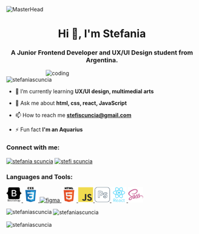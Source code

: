 ![MasterHead](https://media.licdn.com/dms/image/D4D16AQF5uvQCGUNn6Q/profile-displaybackgroundimage-shrink_350_1400/0/1696299914854?e=1710979200&v=beta&t=qP0wZoRNmt55_whhy9ziM7zPRVNXXfE7ybM2LdEy25I)
<h1 align="center">Hi 👋, I'm Stefania</h1>
<h3 align="center">A Junior Frontend Developer and UX/UI Design student from Argentina.</h3>
<img align="right" alt="coding" width="400" src="https://media0.giphy.com/media/v1.Y2lkPTc5MGI3NjExZzBkbnUwZWhoY3c5a2R4bG9vaDY2eGluMmhqMzgzaXhjc2dkMzIybiZlcD12MV9pbnRlcm5hbF9naWZfYnlfaWQmY3Q9cw/NgurY1o4z080Jfoyzw/giphy.gif"  >

<p align="left"> <img src="https://komarev.com/ghpvc/?username=stefaniascuncia&label=Profile%20views&color=0e75b6&style=flat" alt="stefaniascuncia" /> </p>

- 🌱 I’m currently learning **UX/UI design, multimedial arts**

- 💬 Ask me about **html, css, react, JavaScript**

- 📫 How to reach me **stefiscuncia@gmail.com**

- ⚡ Fun fact **I'm an Aquarius**

<h3 align="left">Connect with me:</h3>
<p align="left">
<a href="https://linkedin.com/in/stefania-scuncia-8981a9199" target="blank"><img align="center" src="https://raw.githubusercontent.com/rahuldkjain/github-profile-readme-generator/master/src/images/icons/Social/linked-in-alt.svg" alt="stefania scuncia" height="30" width="40" /></a>
<a href="https://instagram.com/stefiscuncia" target="blank"><img align="center" src="https://raw.githubusercontent.com/rahuldkjain/github-profile-readme-generator/master/src/images/icons/Social/instagram.svg" alt="stefi scuncia" height="30" width="40" /></a>
</p>

<h3 align="left">Languages and Tools:</h3>
<p align="left"> <a href="https://getbootstrap.com" target="_blank" rel="noreferrer"> <img src="https://raw.githubusercontent.com/devicons/devicon/master/icons/bootstrap/bootstrap-plain-wordmark.svg" alt="bootstrap" width="40" height="40"/> </a> <a href="https://www.w3schools.com/css/" target="_blank" rel="noreferrer"> <img src="https://raw.githubusercontent.com/devicons/devicon/master/icons/css3/css3-original-wordmark.svg" alt="css3" width="40" height="40"/> </a> <a href="https://www.figma.com/" target="_blank" rel="noreferrer"> <img src="https://www.vectorlogo.zone/logos/figma/figma-icon.svg" alt="figma" width="40" height="40"/> </a> <a href="https://www.w3.org/html/" target="_blank" rel="noreferrer"> <img src="https://raw.githubusercontent.com/devicons/devicon/master/icons/html5/html5-original-wordmark.svg" alt="html5" width="40" height="40"/> </a> <a href="https://developer.mozilla.org/en-US/docs/Web/JavaScript" target="_blank" rel="noreferrer"> <img src="https://raw.githubusercontent.com/devicons/devicon/master/icons/javascript/javascript-original.svg" alt="javascript" width="40" height="40"/> </a> <a href="https://www.photoshop.com/en" target="_blank" rel="noreferrer"> <img src="https://raw.githubusercontent.com/devicons/devicon/master/icons/photoshop/photoshop-line.svg" alt="photoshop" width="40" height="40"/> </a> <a href="https://reactjs.org/" target="_blank" rel="noreferrer"> <img src="https://raw.githubusercontent.com/devicons/devicon/master/icons/react/react-original-wordmark.svg" alt="react" width="40" height="40"/> </a> <a href="https://sass-lang.com" target="_blank" rel="noreferrer"> <img src="https://raw.githubusercontent.com/devicons/devicon/master/icons/sass/sass-original.svg" alt="sass" width="40" height="40"/> </a> </p>

<p><img align="left" src="https://github-readme-stats.vercel.app/api/top-langs?username=stefaniascuncia&show_icons=true&locale=en&layout=compact" alt="stefaniascuncia" /></p>

<p>&nbsp;<img align="center" src="https://github-readme-stats.vercel.app/api?username=stefaniascuncia&show_icons=true&locale=en" alt="stefaniascuncia" /></p>

<p><img align="center" src="https://github-readme-streak-stats.herokuapp.com/?user=stefaniascuncia&" alt="stefaniascuncia" /></p>
